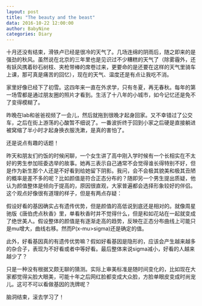 ```yaml
---
layout: post
title: "The beauty and the beast"
data: 2016-10-22 12:00:00
author: BabyNine
categories: Diary
---
```


十月还没有结束，滑铁卢已经是很冷的天气了。几场连绵的阴雨后，随之即来的是强劲的秋风。虽然说在北京的三年里也是见识过不少糟糕的天气了（除雾霾外，还有妖风携着砂石树枝、夹枪带棒的席卷过来，更要命的是还要在这样的天气里骑车上课，那可真是痛苦的回忆），现在的天气、温度还是有点让我吃不消。

家里好像已经下了初雪。这四年来一直在外求学，只有冬夏，再无春秋。每年的第一场雪都是通过朋友圈的照片才看到。生活了十八年的小城市，如今记忆还是免不了变得模糊了。

昨晚在lab和爸爸视频了一会儿，然后就拖到很晚才起身回家。又不幸错过了公交车，之后在街上游荡的心酸暂不细说了。一番波折终于回到小家之后硬是直接躺进被窝缩了半小时才起身换衣服洗漱，是真的害怕了。

还是说点有趣的话题！

昨天和朋友们约饭的时候闲聊，一个女生讲了高中刚入学时候有一个长相实在不太好的男生参加班委选举的故事。她再三表示自己通常不会觉得谁长得特别不好，但是作为新生那个人还是不好看到给她留下阴影。我问，会不会极其貌美和极其丑陋的概率是差不多的呢？比如颜值是符合正态分布的？随即另一个男生提出质疑，他认为颜值整体是倾向于提高的，原因很直观，大家普遍都会选择形象较好的伴侣。这个观点好像很有道理的样子，但是有两点存疑：

假设好看的基因确实占有遗传优势，但是颜值的高低说到底还是相对的。就像周星驰版《唐伯虎点秋香》里，单看秋香时并不觉得什么，但是和如花站在一起就变成了绝世美人。假设整体的颜值是有逐渐走高的趋势，反映在正态分布曲线上可能只是mu增大，曲线右移。然而P(x-mu>sigma)还是确定的值。

此外，好看基因真的有遗传优势嘛？假如好看基因是隐形的，应该会产生越来越多的杂合子，表现为不好看或者中等好看。最后整体来说sigma减小，好看的人越来越少了？

只是一种没有根据又颇无聊的猜测。实际上审美标准是随时间变化的，比如现在大家都觉得尖脸大眼美，可能十年之后网红脸都变成大众脸，方脸单眼皮变成时尚宠儿。这可不可以看做基因的洗牌呢？

脑洞结束，滚去学习了！
